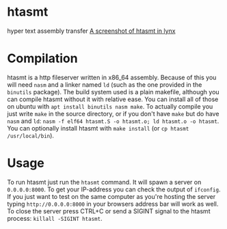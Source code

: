 
# htasmt
hyper text assembly transfer
[A screenshot of htasmt in lynx](/lynx.png?raw=true "htasmt in lynx")

# Compilation
htasmt is a http fileserver written in x86\_64 assembly.
Because of this you will need `nasm` and a linker named `ld` (such as the
one provided in the `binutils` package). The build system used is a plain
makefile, although you can compile htasmt without it with relative ease.
You can install all of those on ubuntu with `apt install binutils nasm make`.
To actually compile you just write `make` in the source directory, or if you
don't have `make` but do have `nasm` and `ld`:
`nasm -f elf64 htasmt.S -o htasmt.o; ld htasmt.o -o htasmt`.
You can optionally install htasmt with `make install` (or `cp htasmt /usr/local/bin`).

# Usage
To run htasmt just run the `htasmt` command. It will spawn a server on `0.0.0.0:8000`.
To get your IP-address you can check the output of `ifconfig`. If you just want to test
on the same computer as you're hosting the server typing `http://0.0.0.0:8000` in your
browsers address bar will work as well. To close the server press CTRL+C or send a SIGINT
signal to the htasmt process: `killall -SIGINT htasmt`.

